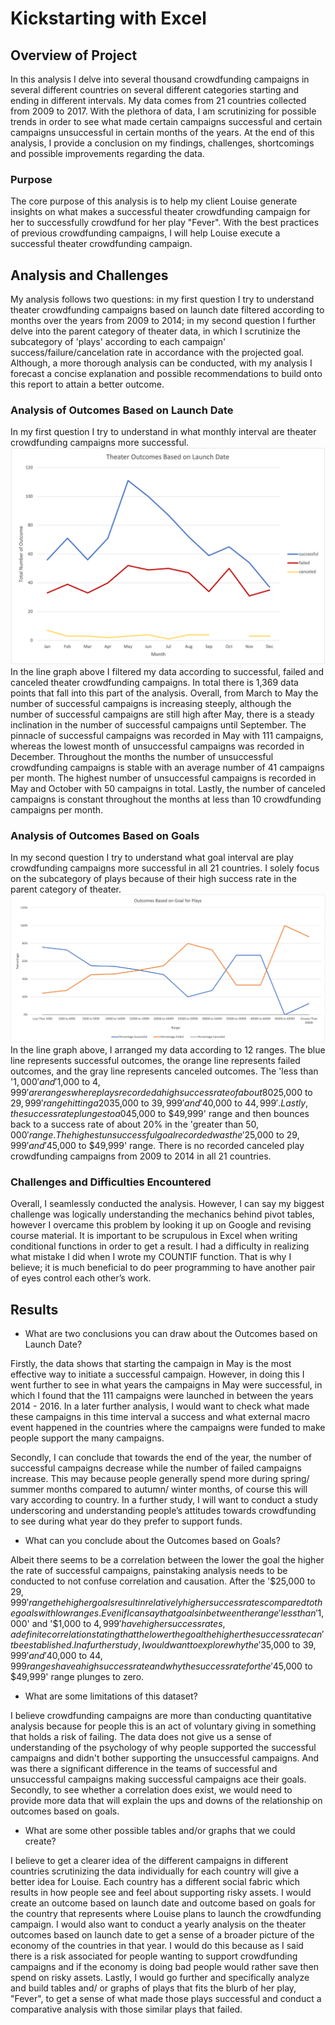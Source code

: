 # Kickstarting with Excel

## Overview of Project

In this analysis I delve into several thousand crowdfunding campaigns in several different countries on several different categories starting and ending in different intervals. My data comes from 21 countries collected from 2009 to 2017. With the plethora of data, I am scrutinizing for possible trends in order to see what made certain campaigns successful and certain campaigns unsuccessful in certain months of the years. At the end of this analysis, I provide a conclusion on my findings, challenges, shortcomings and possible improvements regarding the data. 

### Purpose
The core purpose of this analysis is to help my client Louise generate insights on what makes a successful theater crowdfunding campaign for her to successfully crowdfund for her play "Fever". With the best practices of previous crowdfunding campaigns, I will help Louise execute a successful theater crowdfunding campaign.

## Analysis and Challenges

My analysis follows two questions: in my first question I try to understand theater crowdfunding campaigns based on launch date filtered according to months over the years from 2009 to 2014; in my second question I further delve into the parent category of theater data, in which I scrutinize the subcategory of 'plays' according to each campaign' success/failure/cancelation rate in accordance with the projected goal. Although, a more thorough analysis can be conducted, with my analysis I forecast a concise explanation and possible recommendations to build onto this report to attain a better outcome.   


### Analysis of Outcomes Based on Launch Date
In my first question I try to understand in what monthly interval are theater crowdfunding campaigns more successful. ![Theater_Outcomes_vs_Launch](resources/Theater_Outcomes_vs_Launch.png) In the line graph above I filtered my data according to successful, failed and canceled theater crowdfunding campaigns. In total there is 1,369 data points that fall into this part of the analysis. Overall, from March to May the number of successful campaigns is increasing steeply, although the number of successful campaigns are still high after May, there is a steady inclination in the number of successful campaigns until September. The pinnacle of successful campaigns was recorded in May with 111 campaigns, whereas the lowest month of unsuccessful campaigns was recorded in December.  Throughout the months the number of unsuccessful crowdfunding campaigns is stable with an average number of 41 campaigns per month. The highest number of unsuccessful campaigns is recorded in May and October with 50 campaigns in total. Lastly, the number of canceled campaigns is constant throughout the months at less than 10 crowdfunding campaigns per month. 


### Analysis of Outcomes Based on Goals
In my second question I try to understand what goal interval are play crowdfunding campaigns more successful in all 21 countries. I solely focus on the subcategory of plays because of their high success rate in the parent category of theater. ![Outcomes_vs_Goals](resources/Outcomes_vs_Goals.png) In the line graph above, I arranged my data according to 12 ranges. The blue line represents successful outcomes, the orange line represents failed outcomes, and the gray line represents canceled outcomes. The 'less than '$1,000' and '$1,000 to $4,999' are ranges where plays recorded a high success rate of about 80%. After these ranges, there is a steady decrease until the '$25,000 to $29,999' range hitting a 20% low, however, it sharply bounces back up to achieve a success rate of about 70% in the ranges for '$35,000 to $39,999' and '$40,000 to $44,999'. Lastly, the success rate plunges to a 0% at the '$45,000 to $49,999' range and then bounces back to a success rate of about 20% in the 'greater than $50,000' range. The highest unsuccessful goal recorded was the '$25,000 to $29,999' and '$45,000 to $49,999' range.  There is no recorded canceled play crowdfunding campaigns from 2009 to 2014 in all 21 countries.  

### Challenges and Difficulties Encountered
Overall, I seamlessly conducted the analysis. However, I can say my biggest challenge was logically understanding the mechanics behind pivot tables, however I overcame this problem by looking it up on Google and revising course material. It is important to be scrupulous in Excel when writing conditional functions in order to get a result. I had a difficulty in realizing what mistake I did when I wrote my COUNTIF function. That is why I believe; it is much beneficial to do peer programming to have another pair of eyes control each other’s work. 
## Results

- What are two conclusions you can draw about the Outcomes based on Launch Date?

Firstly, the data shows that starting the campaign in May is the most effective way to initiate a successful campaign. However, in doing this I went further to see in what years the campaigns in May were successful, in which I found that the 111 campaigns were launched in between the years 2014 - 2016. In a later further analysis, I would want to check what made these campaigns in this time interval a success and what external macro event happened in the countries where the campaigns were funded to make people support the many campaigns. 

Secondly, I can conclude that towards the end of the year, the number of successful campaigns decrease while the number of failed campaigns increase. This may because people generally spend more during spring/ summer months compared to autumn/ winter months, of course this will vary according to country. In a further study, I will want to conduct a study underscoring and understanding people’s attitudes towards crowdfunding to see during what year do they prefer to support funds. 

- What can you conclude about the Outcomes based on Goals?

Albeit there seems to be a correlation between the lower the goal the higher the rate of successful campaigns, painstaking analysis needs to be conducted to not confuse correlation and causation. After the '$25,000 to $29,999' range the higher goals result in relatively higher success rates compared to the goals with low ranges. Even if I can say that goals in between the range 'less than '$1,000' and '$1,000 to $4,999' have higher success rates, a definite correlation stating that the lower the goal the higher the success rate can't be established. In a further study, I would want to explore why the '$35,000 to $39,999' and '$40,000 to $44,999 ranges have a high success rate and why the success rate for the '$45,000 to $49,999' range plunges to zero. 

- What are some limitations of this dataset?

I believe crowdfunding campaigns are more than conducting quantitative analysis because for people this is an act of voluntary giving in something that holds a risk of failing. The data does not give us a sense of understanding of the psychology of why people supported the successful campaigns and didn't bother supporting the unsuccessful campaigns. And was there a significant difference in the teams of successful and unsuccessful campaigns making successful campaigns ace their goals. Secondly, to see whether a correlation does exist, we would need to provide more data that will explain the ups and downs of the relationship on outcomes based on goals. 

- What are some other possible tables and/or graphs that we could create?

I believe to get a clearer idea of the different campaigns in different countries scrutinizing the data individually for each country will give a better idea for Louise. Each country has a different social fabric which results in how people see and feel about supporting risky assets. I would create an outcome based on launch date and outcome based on goals for the country that represents where Louise plans to launch the crowdfunding campaign. I would also want to conduct a yearly analysis on the theater outcomes based on launch date to get a sense of a broader picture of the economy of the countries in that year. I would do this because as I said there is a risk associated for people wanting to support crowdfunding campaigns and if the economy is doing bad people would rather save then spend on risky assets. Lastly, I would go further and specifically analyze and build tables and/ or graphs of plays that fits the blurb of her play, "Fever", to get a sense of what made those plays successful and conduct a comparative analysis with those similar plays that failed.
